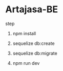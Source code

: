 # Artajasa-BE
step

1. npm install

2. sequelize db:create

3. sequelize db:migrate

4. npm run dev
